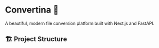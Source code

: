 # Convertina 🌸

A beautiful, modern file conversion platform built with Next.js and FastAPI.

## 🏗️ Project Structure

